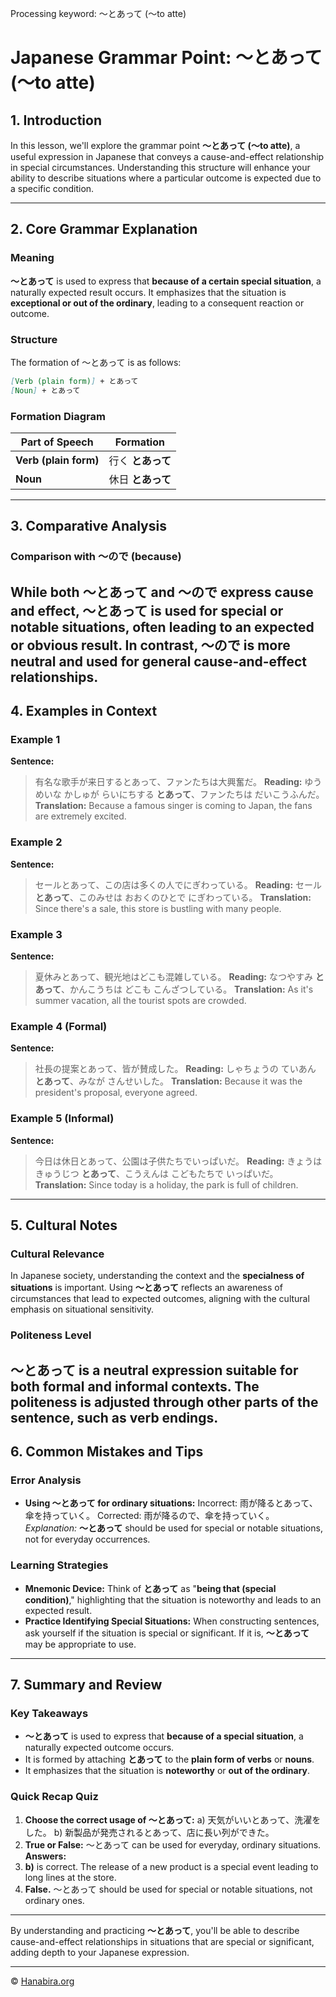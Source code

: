Processing keyword: ～とあって (〜to atte)
# Japanese Grammar Point: ～とあって (〜to atte)

## 1. Introduction
In this lesson, we'll explore the grammar point **～とあって (〜to atte)**, a useful expression in Japanese that conveys a cause-and-effect relationship in special circumstances. Understanding this structure will enhance your ability to describe situations where a particular outcome is expected due to a specific condition.

---
## 2. Core Grammar Explanation
### Meaning
**～とあって** is used to express that **because of a certain special situation**, a naturally expected result occurs. It emphasizes that the situation is **exceptional or out of the ordinary**, leading to a consequent reaction or outcome.
### Structure
The formation of ～とあって is as follows:
```markdown
[Verb (plain form)] + とあって
[Noun] + とあって
```
### Formation Diagram
| Part of Speech           | Formation            |
|--------------------------|----------------------|
| **Verb (plain form)**    | 行く **とあって**    |
| **Noun**                 | 休日 **とあって**    |
---
## 3. Comparative Analysis
### Comparison with ～ので (because)
While both **～とあって** and **～ので** express cause and effect, **～とあって** is used for **special or notable situations**, often leading to an **expected or obvious result**. In contrast, **～ので** is more neutral and used for general cause-and-effect relationships.
---
## 4. Examples in Context
### Example 1
**Sentence:**
> 有名な歌手が来日するとあって、ファンたちは大興奮だ。
**Reading:**
> ゆうめいな かしゅが らいにちする **とあって**、ファンたちは だいこうふんだ。
**Translation:**
> Because a famous singer is coming to Japan, the fans are extremely excited.
### Example 2
**Sentence:**
> セールとあって、この店は多くの人でにぎわっている。
**Reading:**
> セール **とあって**、このみせは おおくのひとで にぎわっている。
**Translation:**
> Since there's a sale, this store is bustling with many people.
### Example 3
**Sentence:**
> 夏休みとあって、観光地はどこも混雑している。
**Reading:**
> なつやすみ **とあって**、かんこうちは どこも こんざつしている。
**Translation:**
> As it's summer vacation, all the tourist spots are crowded.
### Example 4 (Formal)
**Sentence:**
> 社長の提案とあって、皆が賛成した。
**Reading:**
> しゃちょうの ていあん **とあって**、みなが さんせいした。
**Translation:**
> Because it was the president's proposal, everyone agreed.
### Example 5 (Informal)
**Sentence:**
> 今日は休日とあって、公園は子供たちでいっぱいだ。
**Reading:**
> きょうは きゅうじつ **とあって**、こうえんは こどもたちで いっぱいだ。
**Translation:**
> Since today is a holiday, the park is full of children.
---
## 5. Cultural Notes
### Cultural Relevance
In Japanese society, understanding the context and the **specialness of situations** is important. Using **～とあって** reflects an awareness of circumstances that lead to expected outcomes, aligning with the cultural emphasis on situational sensitivity.
### Politeness Level
**～とあって** is a neutral expression suitable for both formal and informal contexts. The politeness is adjusted through other parts of the sentence, such as verb endings.
---
## 6. Common Mistakes and Tips
### Error Analysis
- **Using ～とあって for ordinary situations:**
  Incorrect: 雨が降るとあって、傘を持っていく。
  Corrected: 雨が降るので、傘を持っていく。
  *Explanation:* **～とあって** should be used for special or notable situations, not for everyday occurrences.
### Learning Strategies
- **Mnemonic Device:**
  Think of **とあって** as "**being that (special condition)**," highlighting that the situation is noteworthy and leads to an expected result.
- **Practice Identifying Special Situations:**
  When constructing sentences, ask yourself if the situation is special or significant. If it is, **～とあって** may be appropriate to use.
---
## 7. Summary and Review
### Key Takeaways
- **～とあって** is used to express that **because of a special situation**, a naturally expected outcome occurs.
- It is formed by attaching **とあって** to the **plain form of verbs** or **nouns**.
- It emphasizes that the situation is **noteworthy** or **out of the ordinary**.
### Quick Recap Quiz
1. **Choose the correct usage of ～とあって:**
   a) 天気がいいとあって、洗濯をした。
   b) 新製品が発売されるとあって、店に長い列ができた。
2. **True or False:** ～とあって can be used for everyday, ordinary situations.
**Answers:**
1. **b)** is correct. The release of a new product is a special event leading to long lines at the store.
2. **False.** ～とあって should be used for special or notable situations, not ordinary ones.
---
By understanding and practicing **～とあって**, you'll be able to describe cause-and-effect relationships in situations that are special or significant, adding depth to your Japanese expression.


---

© [Hanabira.org](https://hanabira.org)
